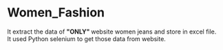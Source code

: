 # Women_Fashion <br>
It extract the data of <strong>"ONLY" </strong> website women jeans and store in excel file. 
<br>
It used Python selenium to get those data from website.
